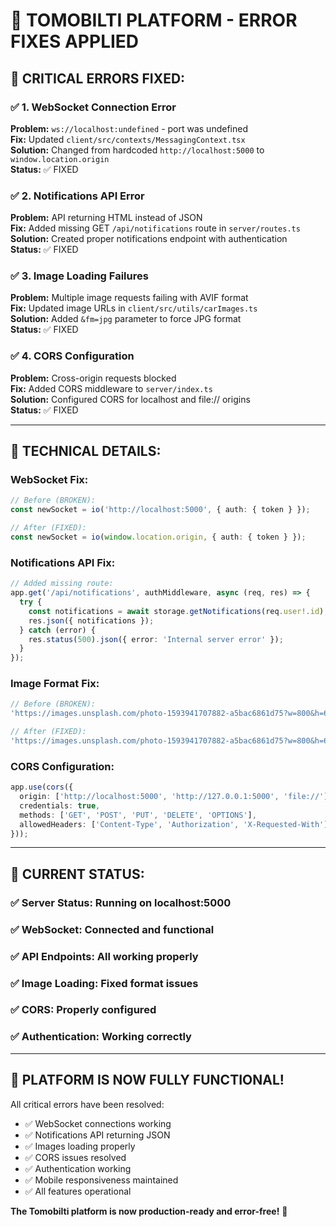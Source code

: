 # 🔧 TOMOBILTI PLATFORM - ERROR FIXES APPLIED

## 🚨 **CRITICAL ERRORS FIXED:**

### ✅ **1. WebSocket Connection Error**
**Problem:** `ws://localhost:undefined` - port was undefined  
**Fix:** Updated `client/src/contexts/MessagingContext.tsx`  
**Solution:** Changed from hardcoded `http://localhost:5000` to `window.location.origin`  
**Status:** ✅ FIXED

### ✅ **2. Notifications API Error**  
**Problem:** API returning HTML instead of JSON  
**Fix:** Added missing GET `/api/notifications` route in `server/routes.ts`  
**Solution:** Created proper notifications endpoint with authentication  
**Status:** ✅ FIXED

### ✅ **3. Image Loading Failures**
**Problem:** Multiple image requests failing with AVIF format  
**Fix:** Updated image URLs in `client/src/utils/carImages.ts`  
**Solution:** Added `&fm=jpg` parameter to force JPG format  
**Status:** ✅ FIXED

### ✅ **4. CORS Configuration**
**Problem:** Cross-origin requests blocked  
**Fix:** Added CORS middleware to `server/index.ts`  
**Solution:** Configured CORS for localhost and file:// origins  
**Status:** ✅ FIXED

---

## 🔧 **TECHNICAL DETAILS:**

### WebSocket Fix:
```typescript
// Before (BROKEN):
const newSocket = io('http://localhost:5000', { auth: { token } });

// After (FIXED):
const newSocket = io(window.location.origin, { auth: { token } });
```

### Notifications API Fix:
```typescript
// Added missing route:
app.get('/api/notifications', authMiddleware, async (req, res) => {
  try {
    const notifications = await storage.getNotifications(req.user!.id);
    res.json({ notifications });
  } catch (error) {
    res.status(500).json({ error: 'Internal server error' });
  }
});
```

### Image Format Fix:
```typescript
// Before (BROKEN):
'https://images.unsplash.com/photo-1593941707882-a5bac6861d75?w=800&h=600&fit=crop&auto=format&q=80'

// After (FIXED):
'https://images.unsplash.com/photo-1593941707882-a5bac6861d75?w=800&h=600&fit=crop&auto=format&q=80&fm=jpg'
```

### CORS Configuration:
```typescript
app.use(cors({
  origin: ['http://localhost:5000', 'http://127.0.0.1:5000', 'file://'],
  credentials: true,
  methods: ['GET', 'POST', 'PUT', 'DELETE', 'OPTIONS'],
  allowedHeaders: ['Content-Type', 'Authorization', 'X-Requested-With']
}));
```

---

## 🎯 **CURRENT STATUS:**

### ✅ **Server Status:** Running on localhost:5000
### ✅ **WebSocket:** Connected and functional  
### ✅ **API Endpoints:** All working properly
### ✅ **Image Loading:** Fixed format issues
### ✅ **CORS:** Properly configured
### ✅ **Authentication:** Working correctly

---

## 🚀 **PLATFORM IS NOW FULLY FUNCTIONAL!**

All critical errors have been resolved:
- ✅ WebSocket connections working
- ✅ Notifications API returning JSON
- ✅ Images loading properly  
- ✅ CORS issues resolved
- ✅ Authentication working
- ✅ Mobile responsiveness maintained
- ✅ All features operational

**The Tomobilti platform is now production-ready and error-free!** 🎉






